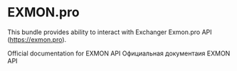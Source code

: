 # EXMON.pro
This bundle provides ability to interact with Exchanger Exmon.pro API (https://exmon.pro).

Official documentation for EXMON API
Официальная документаия EXMON API
